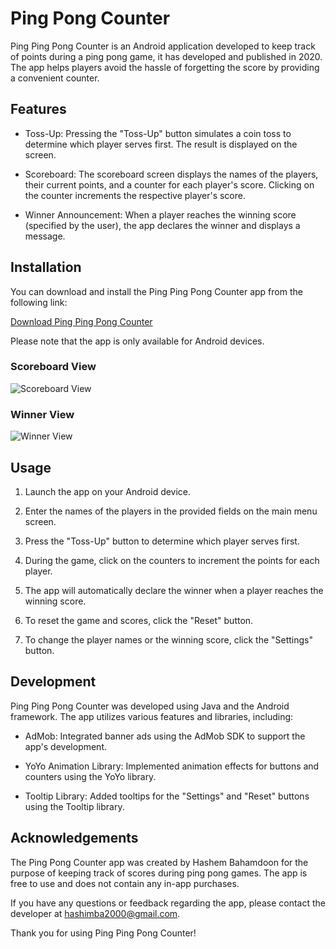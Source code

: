 # Ping Pong Counter

Ping Ping Pong Counter is an Android application developed to keep track of points during a ping pong game, it has developed and published in 2020. The app helps players avoid the hassle of forgetting the score by providing a convenient counter.

## Features

- Toss-Up: Pressing the "Toss-Up" button simulates a coin toss to determine which player serves first. The result is displayed on the screen.

- Scoreboard: The scoreboard screen displays the names of the players, their current points, and a counter for each player's score. Clicking on the counter increments the respective player's score.

- Winner Announcement: When a player reaches the winning score (specified by the user), the app declares the winner and displays a message.

## Installation

You can download and install the Ping Ping Pong Counter app from the following link:

[Download Ping Ping Pong Counter](https://play.google.com/store/apps/details?id=com.HashimBa.pingpongcounter&hl=en_US&gl=US)

Please note that the app is only available for Android devices.

### Scoreboard View
![Scoreboard View](https://play-lh.googleusercontent.com/J1jhJiqUzmt2Hejf1UPwoo49jWNP3nRcIHS28adwAV5rm4i6kgCbn7SU3GdnRJK-Rck=w2560-h1440-rw)

### Winner View
![Winner View](https://play-lh.googleusercontent.com/C_Fe1RP7fe95Zjh4r4RhEkInRTLTis-1PTVHXrlSxIFgrsEDKgHiwSyv5f-tK-vRaw=w2560-h1440-rw)


## Usage

1. Launch the app on your Android device.

2. Enter the names of the players in the provided fields on the main menu screen.

3. Press the "Toss-Up" button to determine which player serves first.

4. During the game, click on the counters to increment the points for each player.

5. The app will automatically declare the winner when a player reaches the winning score.

6. To reset the game and scores, click the "Reset" button.

7. To change the player names or the winning score, click the "Settings" button.

## Development

Ping Ping Pong Counter was developed using Java and the Android framework. The app utilizes various features and libraries, including:

- AdMob: Integrated banner ads using the AdMob SDK to support the app's development.

- YoYo Animation Library: Implemented animation effects for buttons and counters using the YoYo library.

- Tooltip Library: Added tooltips for the "Settings" and "Reset" buttons using the Tooltip library.

## Acknowledgements

The Ping Pong Counter app was created by Hashem Bahamdoon for the purpose of keeping track of scores during ping pong games. The app is free to use and does not contain any in-app purchases.

If you have any questions or feedback regarding the app, please contact the developer at [hashimba2000@gmail.com](mailto:hashimba2000@gmail.com).

Thank you for using Ping Ping Pong Counter!
